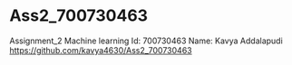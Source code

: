 # Ass2_700730463
Assignment_2 Machine learning
Id: 700730463
Name: Kavya Addalapudi
https://github.com/kavya4630/Ass2_700730463
